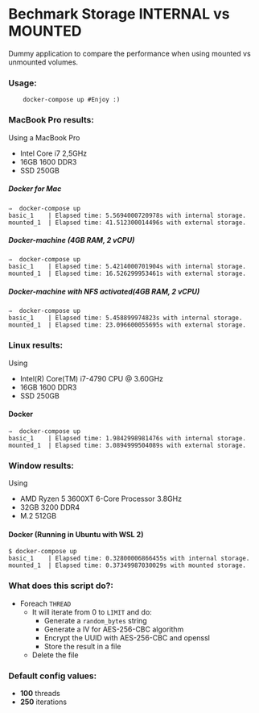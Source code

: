 # Bechmark Storage INTERNAL vs MOUNTED
Dummy application to compare the performance when using mounted vs unmounted volumes.


### Usage: 
```
    docker-compose up #Enjoy :) 
```

### MacBook Pro results:
Using a MacBook Pro 
+ Intel Core i7 2,5GHz 
+ 16GB 1600 DDR3
+ SSD 250GB
##### Docker for Mac
```
⇒  docker-compose up         
basic_1    | Elapsed time: 5.5694000720978s with internal storage.
mounted_1  | Elapsed time: 41.512300014496s with external storage.

```
##### Docker-machine  (4GB RAM, 2 vCPU)
```
⇒  docker-compose up          
basic_1    | Elapsed time: 5.4214000701904s with internal storage.
mounted_1  | Elapsed time: 16.526299953461s with external storage.

```
##### Docker-machine  with NFS activated(4GB RAM, 2 vCPU)
```
⇒  docker-compose up
basic_1    | Elapsed time: 5.458899974823s with internal storage.
mounted_1  | Elapsed time: 23.096600055695s with external storage.

```

### Linux results:
Using
+ Intel(R) Core(TM) i7-4790 CPU @ 3.60GHz
+ 16GB 1600 DDR3
+ SSD 250GB

#### Docker
```
⇒  docker-compose up 
basic_1    | Elapsed time: 1.9842998981476s with internal storage.
mounted_1  | Elapsed time: 3.0894999504089s with external storage.
```

### Window results:
Using
+ AMD Ryzen 5 3600XT 6-Core Processor 3.8GHz
+ 32GB 3200 DDR4
+ M.2 512GB

#### Docker (Running in Ubuntu with WSL 2)
```
$ docker-compose up
basic_1    | Elapsed time: 0.32800006866455s with internal storage.
mounted_1  | Elapsed time: 0.37349987030029s with mounted storage.
```

### What does this script do?:
* Foreach `THREAD`
    * It will iterate from 0 to `LIMIT` and do:
        - Generate a `random_bytes` string
        - Generate a IV for AES-256-CBC algorithm
        - Encrypt the UUID with AES-256-CBC and openssl
        - Store the result in a file
    * Delete the file

### Default config values:

* **100** threads
* **250** iterations